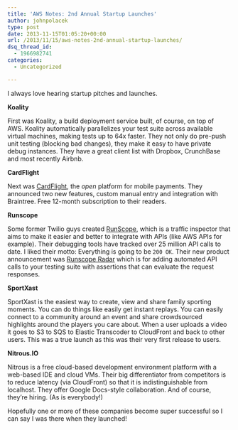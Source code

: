 ```yaml
---
title: 'AWS Notes: 2nd Annual Startup Launches'
author: johnpolacek
type: post
date: 2013-11-15T01:05:20+00:00
url: /2013/11/15/aws-notes-2nd-annual-startup-launches/
dsq_thread_id:
  - 1966982741
categories:
  - Uncategorized

---
```


I always love hearing startup pitches and launches.

**Koality**
  
First was Koality, a build deployment service built, of course, on top of AWS. Koality automatically parallelizes your test suite across available virtual machines, making tests up to 64x faster. They not only do pre-push unit testing (blocking bad changes), they make it easy to have private debug instances. They have a great client list with Dropbox, CrunchBase and most recently Airbnb.

**CardFlight**
  
Next was [CardFlight][1], the _open_ platform for mobile payments. They announced two new features, custom manual entry and integration with Braintree. Free 12-month subscription to their readers.

**Runscope**
  
Some former Twilio guys created [RunScope][2], which is a traffic inspector that aims to make it easier and better to integrate with APIs (like AWS APIs for example). Their debugging tools have tracked over 25 million API calls to date. I liked their motto: Everything is going to be `200 OK`. Their new product announcement was [Runscope Radar][2] which is for adding automated API calls to your testing suite with assertions that can evaluate the request responses.

**SportXast**
  
SportXast is the easiest way to create, view and share family sporting moments. You can do things like easily get instant replays. You can easily connect to a community around an event and share crowdsourced highlights around the players you care about. When a user uploads a video it goes to S3 to SQS to Elastic Transcoder to CloudFront and back to other users. This was a true launch as this was their very first release to users.

**Nitrous.IO**
  
Nitrous is a free cloud-based development environment platform with a web-based IDE and cloud VMs. Their big differentiator from competitors is to reduce latency (via CloudFront) so that it is indistinguishable from localhost. They offer Google Docs-style collaboration. And of course, they’re hiring. (As is everybody!)

Hopefully one or more of these companies become super successful so I can say I was there when they launched!

 [1]: https://getcardflight.com/
 [2]: https://www.runscope.com/